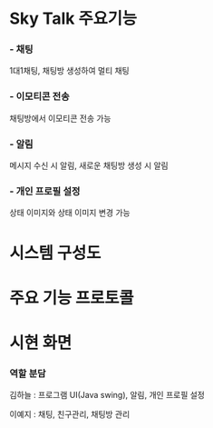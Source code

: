 # Sky Talk 주요기능
### - 채팅
1대1채팅, 채팅방 생성하여 멀티 채팅

### - 이모티콘 전송
채팅방에서 이모티콘 전송 가능

### - 알림
메시지 수신 시 알림, 새로운 채팅방 생성 시 알림

### - 개인 프로필 설정
상태 이미지와 상태 이미지 변경 가능


# 시스템 구성도


# 주요 기능 프로토콜


# 시현 화면



### 역할 분담
김하늘 : 프로그램 UI(Java swing), 알림, 개인 프로필 설정

이예지 : 채팅, 친구관리, 채팅방 관리 
